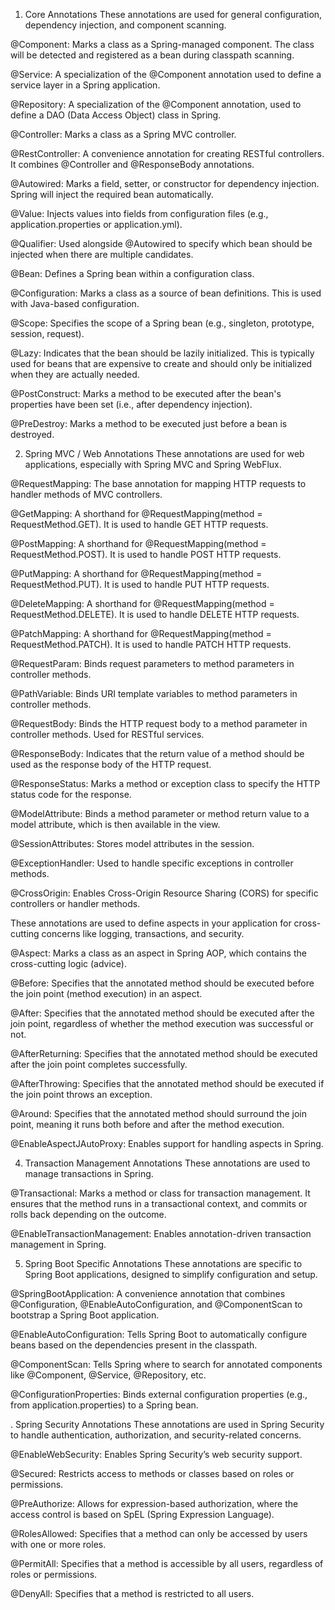 1. Core Annotations
   These annotations are used for general configuration, dependency injection, and component scanning.

@Component: Marks a class as a Spring-managed component. The class will be detected and registered as a bean during classpath scanning.

@Service: A specialization of the @Component annotation used to define a service layer in a Spring application.

@Repository: A specialization of the @Component annotation, used to define a DAO (Data Access Object) class in Spring.

@Controller: Marks a class as a Spring MVC controller.

@RestController: A convenience annotation for creating RESTful controllers. It combines @Controller and @ResponseBody annotations.

@Autowired: Marks a field, setter, or constructor for dependency injection. Spring will inject the required bean automatically.

@Value: Injects values into fields from configuration files (e.g., application.properties or application.yml).

@Qualifier: Used alongside @Autowired to specify which bean should be injected when there are multiple candidates.

@Bean: Defines a Spring bean within a configuration class.

@Configuration: Marks a class as a source of bean definitions. This is used with Java-based configuration.

@Scope: Specifies the scope of a Spring bean (e.g., singleton, prototype, session, request).

@Lazy: Indicates that the bean should be lazily initialized. This is typically used for beans that are expensive to create and should only be initialized when they are actually needed.

@PostConstruct: Marks a method to be executed after the bean's properties have been set (i.e., after dependency injection).

@PreDestroy: Marks a method to be executed just before a bean is destroyed.



2. Spring MVC / Web Annotations
   These annotations are used for web applications, especially with Spring MVC and Spring WebFlux.

@RequestMapping: The base annotation for mapping HTTP requests to handler methods of MVC controllers.

@GetMapping: A shorthand for @RequestMapping(method = RequestMethod.GET). It is used to handle GET HTTP requests.

@PostMapping: A shorthand for @RequestMapping(method = RequestMethod.POST). It is used to handle POST HTTP requests.

@PutMapping: A shorthand for @RequestMapping(method = RequestMethod.PUT). It is used to handle PUT HTTP requests.

@DeleteMapping: A shorthand for @RequestMapping(method = RequestMethod.DELETE). It is used to handle DELETE HTTP requests.

@PatchMapping: A shorthand for @RequestMapping(method = RequestMethod.PATCH). It is used to handle PATCH HTTP requests.

@RequestParam: Binds request parameters to method parameters in controller methods.

@PathVariable: Binds URI template variables to method parameters in controller methods.

@RequestBody: Binds the HTTP request body to a method parameter in controller methods. Used for RESTful services.

@ResponseBody: Indicates that the return value of a method should be used as the response body of the HTTP request.

@ResponseStatus: Marks a method or exception class to specify the HTTP status code for the response.

@ModelAttribute: Binds a method parameter or method return value to a model attribute, which is then available in the view.

@SessionAttributes: Stores model attributes in the session.

@ExceptionHandler: Used to handle specific exceptions in controller methods.

@CrossOrigin: Enables Cross-Origin Resource Sharing (CORS) for specific controllers or handler methods.




These annotations are used to define aspects in your application for cross-cutting concerns like logging, transactions, and security.

@Aspect: Marks a class as an aspect in Spring AOP, which contains the cross-cutting logic (advice).

@Before: Specifies that the annotated method should be executed before the join point (method execution) in an aspect.

@After: Specifies that the annotated method should be executed after the join point, regardless of whether the method execution was successful or not.

@AfterReturning: Specifies that the annotated method should be executed after the join point completes successfully.

@AfterThrowing: Specifies that the annotated method should be executed if the join point throws an exception.

@Around: Specifies that the annotated method should surround the join point, meaning it runs both before and after the method execution.

@EnableAspectJAutoProxy: Enables support for handling aspects in Spring.


4. Transaction Management Annotations
   These annotations are used to manage transactions in Spring.

@Transactional: Marks a method or class for transaction management. It ensures that the method runs in a transactional context, and commits or rolls back depending on the outcome.

@EnableTransactionManagement: Enables annotation-driven transaction management in Spring.




5. Spring Boot Specific Annotations
   These annotations are specific to Spring Boot applications, designed to simplify configuration and setup.

@SpringBootApplication: A convenience annotation that combines @Configuration, @EnableAutoConfiguration, and @ComponentScan to bootstrap a Spring Boot application.

@EnableAutoConfiguration: Tells Spring Boot to automatically configure beans based on the dependencies present in the classpath.

@ComponentScan: Tells Spring where to search for annotated components like @Component, @Service, @Repository, etc.

@ConfigurationProperties: Binds external configuration properties (e.g., from application.properties) to a Spring bean.



. Spring Security Annotations
These annotations are used in Spring Security to handle authentication, authorization, and security-related concerns.

@EnableWebSecurity: Enables Spring Security’s web security support.

@Secured: Restricts access to methods or classes based on roles or permissions.

@PreAuthorize: Allows for expression-based authorization, where the access control is based on SpEL (Spring Expression Language).

@RolesAllowed: Specifies that a method can only be accessed by users with one or more roles.

@PermitAll: Specifies that a method is accessible by all users, regardless of roles or permissions.

@DenyAll: Specifies that a method is restricted to all users.

